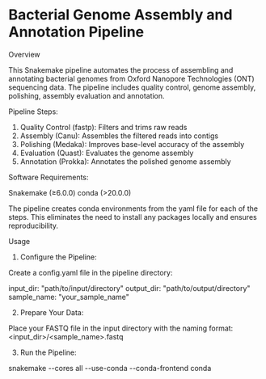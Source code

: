# Bacterial Genome Assembly and Annotation Pipeline

Overview

This Snakemake pipeline automates the process of assembling and annotating bacterial genomes from Oxford Nanopore Technologies (ONT) sequencing data. The pipeline includes quality control, genome assembly, polishing, assembly evaluation and annotation.

Pipeline Steps:

1. Quality Control (fastp): Filters and trims raw reads
2. Assembly (Canu): Assembles the filtered reads into contigs
3. Polishing (Medaka): Improves base-level accuracy of the assembly
4. Evaluation (Quast): Evaluates the genome assembly
5. Annotation (Prokka): Annotates the polished genome assembly

Software Requirements:

Snakemake (≥6.0.0)
conda (>20.0.0)

The pipeline creates conda environments from the yaml file for each of the steps. This eliminates the need to install any packages locally and ensures reproducibility.

Usage

1. Configure the Pipeline:

Create a config.yaml file in the pipeline directory:

input_dir: "path/to/input/directory"
output_dir: "path/to/output/directory"
sample_name: "your_sample_name"

2. Prepare Your Data:

Place your FASTQ file in the input directory with the naming format:
<input_dir>/<sample_name>.fastq

3. Run the Pipeline:

snakemake --cores all --use-conda --conda-frontend conda
